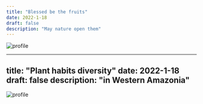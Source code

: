 ```yaml
---
title: "Blessed be the fruits"
date: 2022-1-18
draft: false
description: "May nature open them"
---
```

![profile](/img/Strawberry.PNG)


---
title: "Plant habits diversity"
date: 2022-1-18
draft: false
description: "in Western Amazonia"
---
![profile](/img/PlantHabit.png)
